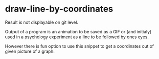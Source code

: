 # draw-line-by-coordinates

Result is not displayable on git level.

Output of a program is an animation to be saved as a GIF or (and initialy) used in a psychology experiment as a line to be followed by ones eyes.

However there is fun option to use this snippet to get a coordinates out of given picture of a graph.
